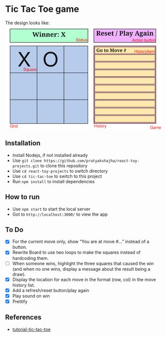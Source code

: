 # Tic Tac Toe game
The design looks like:
![components-image](image.png)

## Installation
- Install Nodejs, if not installed already
- Use `git clone https://github.com/pratyakshajha/react-toy-projects.git` to clone this repository
- Use `cd react-toy-projects` to switch directory
- Use `cd tic-tac-toe` to switch to this project
- Run `npm install` to install dependencies

## How to run
- Use `npm start` to start the local server
- Got to `http://localhost:3000/` to view the app

## To Do
- [X] For the current move only, show “You are at move #…” instead of a button.
- [X] Rewrite Board to use two loops to make the squares instead of hardcoding them.
- [ ] When someone wins, highlight the three squares that caused the win (and when no one wins, display a message about the result being a draw).
- [X] Display the location for each move in the format (row, col) in the move history list.
- [X] Add a refresh/reset button/play again
- [X] Play sound on win
- [X] Prettify

## References
- [tutorial-tic-tac-toe](https://react.dev/learn/tutorial-tic-tac-toe)
